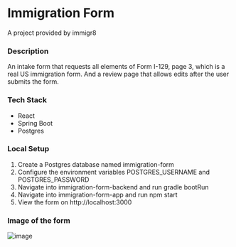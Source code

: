 # Immigration Form
A project provided by immigr8
### Description
An intake form that requests all elements of Form I-129, page 3, which is a real US immigration form. And a review page that allows edits after the user submits the form.
### Tech Stack
* React
* Spring Boot
* Postgres
### Local Setup
1. Create a Postgres database named immigration-form
2. Configure the environment variables POSTGRES_USERNAME and POSTGRES_PASSWORD
3. Navigate into immigration-form-backend and run gradle bootRun
4. Navigate into immigration-form-app and run npm start
5. View the form on http://localhost:3000
### Image of the form
![image](https://github.com/alceray/immigration-form/assets/39638378/698ee25d-d32d-4cdb-b39f-f3a8adcd21be)
